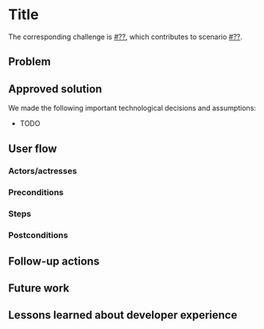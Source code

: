 <!--
Fill in the WebIDs of the people below.
Leave this in comments!
It's possible to have multiple people per role.

Challenge/scenario creator:
  - ADD WEBID
Solution creator:
  - ADD WEBID
Report writer:
  - ADD WEBID
-->

# Title

<!--
The title is based on the title of the challenge.
-->

<!--
Fill in the challenge number below.
Fill in the scenario number below if applicable.
-->

The corresponding challenge is [#??](https://github.com/SolidLabResearch/Challenges/issues/??),
which contributes to scenario [#??](https://github.com/SolidLabResearch/Challenges/issues/??).

## Problem
<!--
You can reuse the pitch of the challenge, but check if you need to make changes.
For example, it might happen that the approved solution does more than what the original pitch requested.
-->

## Approved solution
<!--
Provide information about the approved solution:
names of tools/libraries created, repos, and so on.
-->

<!--
Provide a list of important technical decisions and assumptions.
-->
We made the following important technological decisions and assumptions:
- TODO
## User flow

<!--
Describe a concrete user flow with the approved solution.
Complete the following sections:
-->

### Actors/actresses

### Preconditions

### Steps

### Postconditions

## Follow-up actions
<!--
List all concrete follow-up actions that someone has to do.
For example, adding helper code from the solution to Comunica.
-->

## Future work
<!--
List ideas for future work.
These ideas don't have to be concrete.
You can create a new challenge/scenario for each idea.
-->

## Lessons learned about developer experience
<!--
List all lessons learned about your experience as a Solid developer:
issues you encountered, tasks that could be automated or could be made easier and so on.
-->
